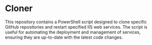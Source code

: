 # Cloner
This repository contains a PowerShell script designed to clone specific GitHub repositories and restart specified IIS web services. The script is useful for automating the deployment and management of services, ensuring they are up-to-date with the latest code changes.
